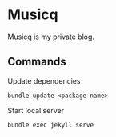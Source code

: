 # Musicq

Musicq is my private blog.

## Commands

Update dependencies

```shell
bundle update <package name>
```

Start local server

```shell
bundle exec jekyll serve
```
